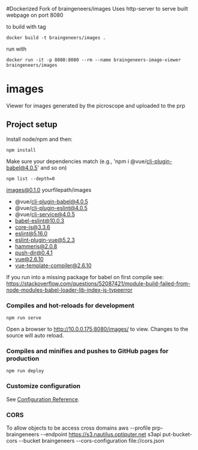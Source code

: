 #Dockerized Fork of braingeneers/images
Uses http-server to serve built webpage on port 8080

to build with tag 
```
docker build -t braingeneers/images .
```
run with
```
docker run -it -p 8080:8080 --rm --name braingeneers-image-viewer  braingeneers/images
```





# images
Viewer for images generated by the picroscope and uploaded to the prp

## Project setup
Install node/npm and then:
```
npm install
```
Make sure your dependencies match (e.g., 'npm i @vue/cli-plugin-babel@4.0.5' and so on)
```
npm list --depth=0
```

images@0.1.0 yourfilepath/images
* @vue/cli-plugin-babel@4.0.5
* @vue/cli-plugin-eslint@4.0.5
* @vue/cli-service@4.0.5
* babel-eslint@10.0.3
* core-js@3.3.6
* eslint@5.16.0
* eslint-plugin-vue@5.2.3
* hammerjs@2.0.8
* push-dir@0.4.1
* vue@2.6.10
* vue-template-compiler@2.6.10

If you run into a missing package for babel on first compile see: https://stackoverflow.com/questions/52087421/module-build-failed-from-node-modules-babel-loader-lib-index-js-typeerror

### Compiles and hot-reloads for development
```
npm run serve
```
Open a browser to http://10.0.0.175:8080/images/ to view. Changes to the source will auto reload.

### Compiles and minifies and pushes to GitHub pages for production
```
npm run deploy
```

### Customize configuration
See [Configuration Reference](https://cli.vuejs.org/config/).

### CORS
To allow objects to be access cross domains
aws --profile prp-braingeneers --endpoint https://s3.nautilus.optiputer.net s3api put-bucket-cors --bucket braingeneers --cors-configuration file://cors.json
